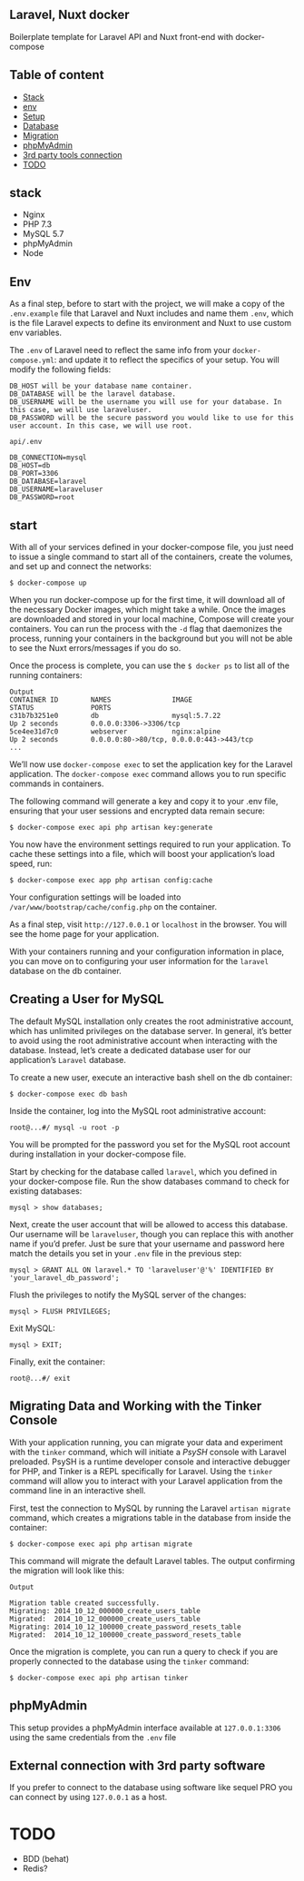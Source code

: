 ## Laravel, Nuxt docker
Boilerplate template for Laravel API and Nuxt front-end with docker-compose

## Table of content
- [Stack](#stack)
- [env](#env)
- [Setup](#start)
- [Database](#Creating-a-User-for-MySQL)
- [Migration](#Migrating-Data-and-Working-with-the-Tinker-Console)
- [phpMyAdmin](#phpMyAdmin)
- [3rd party tools connection](#External-connection-with-3rd-party-software)
- [TODO](#todo)

## stack
- Nginx
- PHP 7.3
- MySQL 5.7
- phpMyAdmin
- Node

## Env

As a final step, before to start with the project, we will make a copy of the `.env.example` file that Laravel and Nuxt includes and name them `.env`, which is the file Laravel expects to define its environment and Nuxt to use custom env variables.

The `.env` of Laravel need to reflect the same info from your `docker-compose.yml`:  and update it to reflect the specifics of your setup. You will modify the following fields:

```
DB_HOST will be your database name container.
DB_DATABASE will be the laravel database.
DB_USERNAME will be the username you will use for your database. In this case, we will use laraveluser.
DB_PASSWORD will be the secure password you would like to use for this user account. In this case, we will use root.

api/.env

DB_CONNECTION=mysql
DB_HOST=db
DB_PORT=3306
DB_DATABASE=laravel
DB_USERNAME=laraveluser
DB_PASSWORD=root
```

## start
With all of your services defined in your docker-compose file, you just need to issue a single command to start all of the containers, create the volumes, and set up and connect the networks:

`$ docker-compose up`

When you run docker-compose up for the first time, it will download all of the necessary Docker images, which might take a while. Once the images are downloaded and stored in your local machine, Compose will create your containers. You can run the process with the `-d` flag that daemonizes the process, running your containers in the background but you will not be able to see the Nuxt errors/messages if you do so.

Once the process is complete, you can use the `$ docker ps` to list all of the running containers:

```
Output
CONTAINER ID        NAMES               IMAGE                             STATUS              PORTS
c31b7b3251e0        db                  mysql:5.7.22                      Up 2 seconds        0.0.0.0:3306->3306/tcp
5ce4ee31d7c0        webserver           nginx:alpine                      Up 2 seconds        0.0.0.0:80->80/tcp, 0.0.0.0:443->443/tcp
...
```

We’ll now use `docker-compose exec` to set the application key for the Laravel application. The `docker-compose exec` command allows you to run specific commands in containers.

The following command will generate a key and copy it to your .env file, ensuring that your user sessions and encrypted data remain secure:

`$ docker-compose exec api php artisan key:generate`

You now have the environment settings required to run your application. To cache these settings into a file, which will boost your application’s load speed, run:

`$ docker-compose exec app php artisan config:cache`

Your configuration settings will be loaded into `/var/www/bootstrap/cache/config.php` on the container.

As a final step, visit `http://127.0.0.1`  or `localhost` in the browser. You will see the home page for your application.

With your containers running and your configuration information in place, you can move on to configuring your user information for the `laravel` database on the db container.

##  Creating a User for MySQL

The default MySQL installation only creates the root administrative account, which has unlimited privileges on the database server. In general, it’s better to avoid using the root administrative account when interacting with the database. Instead, let’s create a dedicated database user for our application’s `Laravel` database.

To create a new user, execute an interactive bash shell on the db container:

`$ docker-compose exec db bash`

Inside the container, log into the MySQL root administrative account:

`root@...#/ mysql -u root -p`

You will be prompted for the password you set for the MySQL root account during installation in your docker-compose file.

Start by checking for the database called `laravel`, which you defined in your docker-compose file. Run the show databases command to check for existing databases:

`mysql > show databases;`

Next, create the user account that will be allowed to access this database. Our username will be `laraveluser`, though you can replace this with another name if you’d prefer. Just be sure that your username and password here match the details you set in your `.env` file in the previous step:

`mysql > GRANT ALL ON laravel.* TO 'laraveluser'@'%' IDENTIFIED BY 'your_laravel_db_password';`

Flush the privileges to notify the MySQL server of the changes:

`mysql > FLUSH PRIVILEGES;`

Exit MySQL:

`mysql > EXIT;`

Finally, exit the container:

`root@...#/ exit`

## Migrating Data and Working with the Tinker Console

With your application running, you can migrate your data and experiment with the `tinker` command, which will initiate a *PsySH* console with Laravel preloaded. PsySH is a runtime developer console and interactive debugger for PHP, and Tinker is a REPL specifically for Laravel. Using the `tinker` command will allow you to interact with your Laravel application from the command line in an interactive shell.

First, test the connection to MySQL by running the Laravel `artisan migrate` command, which creates a migrations table in the database from inside the container:

`$ docker-compose exec api php artisan migrate`

This command will migrate the default Laravel tables. The output confirming the migration will look like this:

```
Output

Migration table created successfully.
Migrating: 2014_10_12_000000_create_users_table
Migrated:  2014_10_12_000000_create_users_table
Migrating: 2014_10_12_100000_create_password_resets_table
Migrated:  2014_10_12_100000_create_password_resets_table
```

Once the migration is complete, you can run a query to check if you are properly connected to the database using the `tinker` command:

`$ docker-compose exec api php artisan tinker`


## phpMyAdmin

This setup provides a phpMyAdmin interface available at `127.0.0.1:3306` using the same credentials from the `.env` file

## External connection with 3rd party software

If you prefer to connect to the database using software like sequel PRO you can connect by using `127.0.0.1` as a host.

# TODO #

- BDD (behat)
- Redis?
